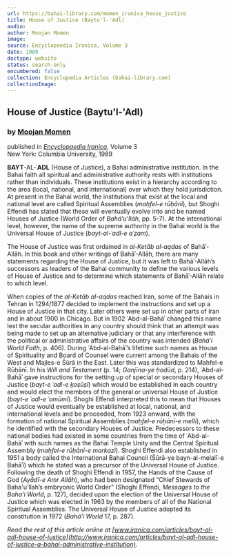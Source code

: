 ```yaml
---
url: https://bahai-library.com/momen_iranica_house_justice
title: House of Justice (Baytu'l-'Adl)
audio: 
author: Moojan Momen
image: 
source: Encyclopaedia Iranica, Volume 3
date: 1989
doctype: website
status: search-only
encumbered: false
collection: Encyclopedia Articles (bahai-library.com)
collectionImage: 
---
```



## House of Justice (Baytu'l-'Adl)

### by [Moojan Momen](https://bahai-library.com/author/Moojan+Momen)

published in [_Encyclopaedia Iranica_](https://bahai-library.com/series/Encyclopaedia%20Iranica), Volume 3  
New York: Columbia University, 1989


**BAYT**-AL-**ʿADL** (House of Justice), a Bahai administrative institution. In the Bahai faith all spiritual and administrative authority rests with institutions rather than individuals. These institutions exist in a hierarchy according to the area (local, national, and international) over which they hold jurisdiction. At present in the Bahai world, the institutions that exist at the local and national level are called Spiritual Assemblies (_maḥfel-e rūḥānī_), but Shoghi Effendi has stated that these will eventually evolve into and be named Houses of Justice (World Order of _Bahá’u’lláh_, pp. 5-7). At the international level, however, the name of the supreme authority in the Bahai world is the Universal House of Justice (_bayt-al-ʿadl-e aʿẓam_).

The House of Justice was first ordained in _al-Ketāb al-­aqdas_ of Bahāʾ-Allāh. In this book and other writings of Bahāʾ-Allāh, there are many statements regarding the House of Justice, but it was left to Bahāʾ-Allāh’s successors as leaders of the Bahai community to define the various levels of House of Justice and to determine which statements of Bahāʾ-Allāh relate to which level.

When copies of the _al-Ketāb al-aqdas_ reached Iran, some of the Bahais in Tehran in 1294/1877 decided to implement the instructions and set up a House of Justice in that city. Later others were set up in other parts of Iran and in about 1900 in Chicago. But in 1902 ʿAbd-al-Bahāʾ changed this name lest the secular authorities in any country should think that an attempt was being made to set up an alternative judiciary or that any interference with the political or administrative affairs of the country was intended (_Bahá’i World Faith_, p. 406). During ʿAbd-al-Bahāʾ’s lifetime such names as House of Spirituality and Board of Counsel were current among the Bahais of the West and Majles-e Šūrā in the East. Later this was standardized to Maḥfel-­e Rūḥānī. In his _Will and Testament_ (p. 14; _Ganjīna-ye ḥodūd_, p. 214), ʿAbd-al-Bahāʾ gave instructions for the setting up of special or secondary Houses of Justice (_bayt-e ʿadl-e ḵoṣūṣī_) which would be established in each country and would elect the members of the general or universal House of Justice (_bayt-e ʿadl-e ʿomūmī_). Shoghi Effendi interpreted this to mean that Houses of Justice would eventually be established at local, na­tional, and international levels and be proceeded, from 1923 onward, with the formation of national Spiritual Assemblies (_maḥfel-e rūḥānī-e mellī_), which he identified with the secondary Houses of Justice. Predecessors to these national bodies had existed in some countries from the time of ʿAbd-al-Bahāʾ with such names as the Bahai Temple Unity and the Central Spiritual As­sembly (_maḥfel-e rūḥānī-e markazī_). Shoghi Effendi also established in 1951 a body called the International Bahai Council (Šūrā-ye bayn-al-melalī-e Bahāʾī) which he stated was a precursor of the Universal House of Justice. Following the death of Shoghi Effendi in 1957, the Hands of the Cause of God (_Ayādī-e Amr Allāh_), who had been designated “Chief Stewards of Baha'u’llah’s embryonic World Order” (Shoghi Effendi, _Messages to the Baha’i World_, p. 127), decided upon the election of the Universal House of Justice which was elected in 1963 by the members of all of the National Spiritual Assemblies. The Universal House of Justice adopted its constitution in 1972 (_Bahá’í World_ 17, p. 287).

  
_Read the rest of this article online at [www.iranica.com/articles/bayt-al-adl-house-of-justice](http://www.iranica.com/articles/bayt-al-adl-house-of-justice-a-bahai-administrative-institution)._